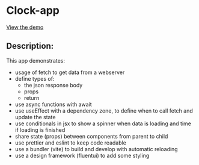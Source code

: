 # Clock-app

[View the demo](https://mees100.github.io/clock-app/)

## Description:

This app demonstrates:

- usage of fetch to get data from a webserver
- define types of:
  - the json response body
  - props
  - return
- use async functions with await
- use useEffect with a dependency zone, to define when to call fetch and update the state
- use conditionals in jsx to show a spinner when data is loading and time if loading is finished
- share state (props) between components from parent to child
- use prettier and eslint to keep code readable
- use a bundler (vite) to build and develop with automatic reloading
- use a design framework (fluentui) to add some styling
